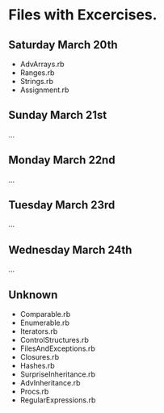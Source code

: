 # Files with Excercises.

## Saturday March 20th

 * AdvArrays.rb
 * Ranges.rb
 * Strings.rb
 * Assignment.rb

## Sunday March 21st

...

## Monday March 22nd

...

## Tuesday March 23rd

...

## Wednesday March 24th

...

## Unknown

 * Comparable.rb
 * Enumerable.rb
 * Iterators.rb
 * ControlStructures.rb
 * FilesAndExceptions.rb
 * Closures.rb
 * Hashes.rb
 * SurpriseInheritance.rb
 * AdvInheritance.rb
 * Procs.rb
 * RegularExpressions.rb

